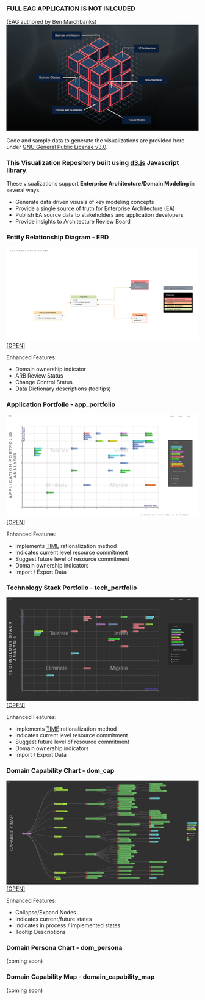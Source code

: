 ### FULL EAG APPLICATION IS NOT INLCUDED
(EAG authored by Ben Marchbanks)
![Image](/docs/assets/img/eag.png)

Code and sample data to generate the visualizations are provided here under [GNU General Public License v3.0](/docs/assets/img/license.txt).

### This Visualization Repository built using [d3.js](https://d3js.org) Javascript library.

These visualizations support **Enterprise Architecture/Domain Modeling** in several ways.
- Generate data driven visuals of key modeling concepts
- Provide a single source of truth for Enterprise Architecture (EA)
- Publish EA source data to stakeholders and application developers
- Provide insights to Architecture Review Board

### Entity Relationship Diagram - ERD
![Image](/docs/assets/img/erd.png)
[[OPEN]](https://alqemist.github.io/EAGIR/erd/)

Enhanced Features:
- Domain ownership indicator
- ARB Review Status
- Change Control Status
- Data Dictionary descriptions (tooltips)

### Application Portfolio - app_portfolio
![Image](/docs/assets/img/app_portfolio.png)
[[OPEN]](https://alqemist.github.io/EAGIR/app_portfolio/)

Enhanced Features:
- Implements [TIME](https://blog.planview.com/driving-transparency-time-analysis-apm/) rationalization method
- Indicates current level resource commitment
- Suggest future level of resource commitment
- Domain ownership indicators
- Import / Export Data

### Technology Stack Portfolio - tech_portfolio
![Image](/docs/assets/img/tech_portfolio.png)
[[OPEN]](https://alqemist.github.io/EAGIR/tech_portfolio/)

Enhanced Features:
- Implements [TIME](https://blog.planview.com/driving-transparency-time-analysis-apm/) rationalization method
- Indicates current level resource commitment
- Suggest future level of resource commitment
- Domain ownership indicators
- Import / Export Data

### Domain Capability Chart - dom_cap
![Image](/docs/assets/img/dom_cap.png)
[[OPEN]](https://alqemist.github.io/EAGIR/dom_cap/)

Enhanced Features:
- Collapse/Expand Nodes
- Indicates current/future states
- Indicates in process / implemented states
- Tooltip Descriptions

### Domain Persona Chart - dom_persona
(coming soon)

### Domain Capability Map - domain_capability_map
(coming soon)

